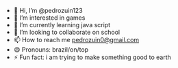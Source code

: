 - 👋 Hi, I’m @pedrozuin123
- 👀 I’m interested in games
- 🌱 I’m currently learning java script
- 💞️ I’m looking to collaborate on school 
- 📫 How to reach me pedrozuin0@gmail.com
- 😄 Pronouns: brazil/on/top
- ⚡ Fun fact: i am trying to make something good to earth 

<!---
pedrozuin123/pedrozuin123 is a ✨ special ✨ repository because its `README.md` (this file) appears on your GitHub profile.
You can click the Preview link to take a look at your changes.
--->
